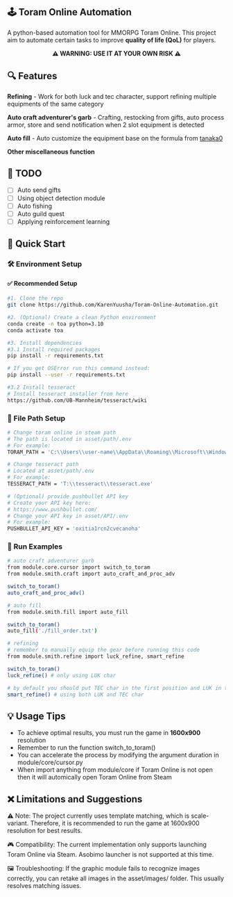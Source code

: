 ## 🕹️ Toram Online Automation
A python-based automation tool for MMORPG Toram Online. This project aim to automate certain tasks to improve **quality of life (QoL)** for players.
<p align="center"><strong>⚠️ WARNING: USE IT AT YOUR OWN RISK ⚠️</strong></p>

## 🔍 Features
**Refining** - Work for both luck and tec character, support refining multiple equipments of the same category

**Auto craft adventurer's garb** - Crafting, restocking from gifts, auto process armor, store and send notification when 2 slot equipment is detected

**Auto fill** - Auto customize the equipment base on the formula from [tanaka0](https://tanaka0.work/en/BouguProper#output)

**Other miscellaneous function**

## 📌 TODO
- [ ] Auto send gifts
- [ ] Using object detection module
- [ ] Auto fishing
- [ ] Auto guild quest
- [ ] Applying reinforcement learning

## 🚀 Quick Start

### 🛠️ Environment Setup

#### ✅ Recommended Setup

```bash
#1. Clone the repo
git clone https://github.com/KarenYuusha/Toram-Online-Automation.git

#2. (Optional) Create a clean Python environment
conda create -n toa python=3.10
conda activate toa

#3. Install dependencies
#3.1 Install required packages
pip install -r requirements.txt

# If you get OSError run this command instead:
pip install --user -r requirements.txt

#3.2 Install tesseract
# Install tesseract installer from here
https://github.com/UB-Mannheim/tesseract/wiki
```

### 📁 File Path Setup
```bash
# Change toram online in steam path
# The path is located in asset/path/.env
# For example: 
TORAM_PATH = 'C:\\Users\\user-name\\AppData\\Roaming\\Microsoft\\Windows\\Start Menu\\Programs\\Steam\\Toram Online.url'

# Change tesseract path
# Located at asset/path/.env
# For example: 
TESSERACT_PATH = 'T:\\tesseract\\tesseract.exe'

# (Optional) provide pushbullet API key
# Create your API key here:
# https://www.pushbullet.com/
# Change your API key in asset/API/.env
# For example: 
PUSHBULLET_API_KEY = 'oxitia1rcn2cvecanoha'
```

### 🧪 Run Examples
```bash
# auto craft adventurer garb
from module.core.cursor import switch_to_toram
from module.smith.craft import auto_craft_and_proc_adv

switch_to_toram()
auto_craft_and_proc_adv()

# auto fill
from module.smith.fill import auto_fill

switch_to_toram()
auto_fill('./fill_order.txt')

# refining
# remember to manually equip the gear before running this code
from module.smith.refine import luck_refine, smart_refine

switch_to_toram()
luck_refine() # only using LUK char

# by default you should put TEC char in the first position and LUK in the second position of your character list
smart_refine() # using both LUK and TEC char
```
 
## 💡 Usage Tips
- To achieve optimal results, you must run the game in **1600x900** resolution
- Remember to run the function switch_to_toram()
- You can accelerate the process by modifying the argument duration in module/core/cursor.py
- When import anything from module/core if Toram Online is not open then it will automically open Toram Online from Steam

## ❌ Limitations and Suggestions
⚠️ Note: The project currently uses template matching, which is scale-variant. Therefore, it is recommended to run the game at 1600x900 resolution for best results.

🎮 Compatibility: The current implementation only supports launching Toram Online via Steam. Asobimo launcher is not supported at this time.

🖼️ Troubleshooting: If the graphic module fails to recognize images correctly, you can retake all images in the asset/images/ folder. This usually resolves matching issues.
